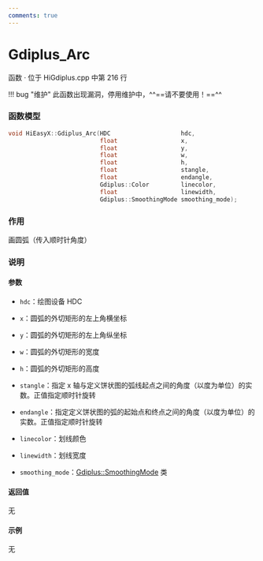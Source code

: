 ```yaml
---
comments: true
---
```


# Gdiplus_Arc
函数 · 位于 HiGdiplus.cpp 中第 216 行

!!! bug "维护"
    此函数出现漏洞，停用维护中，^^==请不要使用！==^^

### 函数模型

```cpp
void HiEasyX::Gdiplus_Arc(HDC 					 hdc,
         		 		  float 				 x,
         		 		  float 				 y,
         		 		  float 				 w,
         		 		  float 				 h,
         		 		  float 				 stangle,
         				  float 				 endangle,
         		 		  Gdiplus::Color 		 linecolor,
         		          float 				 linewidth,
         		          Gdiplus::SmoothingMode smoothing_mode);
```

### 作用
画圆弧（传入顺时针角度）

### 说明
#### 参数
- `hdc`：绘图设备 HDC

- `x`：圆弧的外切矩形的左上角横坐标

- `y`：圆弧的外切矩形的左上角纵坐标

- `w`：圆弧的外切矩形的宽度

- `h`：圆弧的外切矩形的高度

- `stangle`：指定 x 轴与定义饼状图的弧线起点之间的角度（以度为单位）的实数。正值指定顺时针旋转

- `endangle`：指定定义饼状图的弧的起始点和终点之间的角度（以度为单位）的实数。正值指定顺时针旋转

- `linecolor`：划线颜色

- `linewidth`：划线宽度

- `smoothing_mode`：[Gdiplus::SmoothingMode](https://learn.microsoft.com/zh-cn/windows/win32/api/gdiplusenums/ne-gdiplusenums-smoothingmode) 类

#### 返回值
无

#### 示例
无